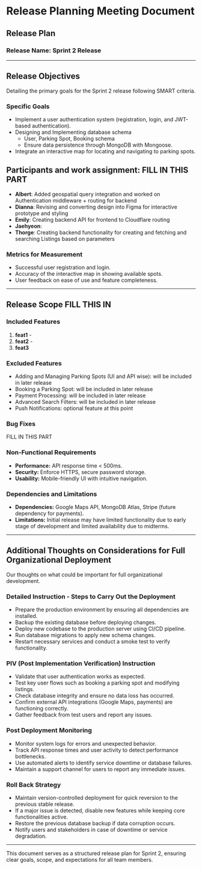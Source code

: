 # **Release Planning Meeting Document**

## **Release Plan**

### **Release Name:** Sprint 2 Release

---

## **Release Objectives**
Detailing the primary goals for the Sprint 2 release following SMART criteria.

### **Specific Goals**
- Implement a user authentication system (registration, login, and JWT-based authentication).
- Designing and Implementing database schema
  - User, Parking Spot, Booking schema
  - Ensure data persistence through MongoDB with Mongoose.
- Integrate an interactive map for locating and navigating to parking spots.
  
## Participants and work assignment: FILL IN THIS PART
- **Albert**: Added geospatial query integration and worked on Authentication middleware + routing for backend
- **Dianna**: Revising and converting design into Figma for interactive prototype and styling
- **Emily**: Creating backend API for frontend to Cloudflare routing
- **Jaehyeon**: 
- **Thorge**: Creating backend functionality for creating and fetching and searching Listings based on 
parameters
  
### **Metrics for Measurement**
- Successful user registration and login.
- Accuracy of the interactive map in showing available spots.
- User feedback on ease of use and feature completeness.

---

## **Release Scope** FILL THIS IN
### **Included Features**
1. **feat1** - 
2. **feat2** - 
3. **feat3**

### **Excluded Features**
- Adding and Managing Parking Spots (UI and API wise): will be included in later release
- Booking a Parking Spot: will be included in later release
- Payment Processing: will be included in later release
- Advanced Search Filters: will be included in later release
- Push Notifications: optional feature at this point

### **Bug Fixes**
FILL IN THIS PART

### **Non-Functional Requirements**
- **Performance:** API response time < 500ms.
- **Security:** Enforce HTTPS, secure password storage.
- **Usability:** Mobile-friendly UI with intuitive navigation.

### **Dependencies and Limitations**
- **Dependencies:** Google Maps API, MongoDB Atlas, Stripe (future dependency for payments).
- **Limitations:** Initial release may have limited functionality due to early stage of development and limited availability due to midterms.

---

## **Additional Thoughts on Considerations for Full Organizational Deployment**
Our thoughts on what could be important for full organizational development.

### **Detailed Instruction - Steps to Carry Out the Deployment**
- Prepare the production environment by ensuring all dependencies are installed.
- Backup the existing database before deploying changes.
- Deploy new codebase to the production server using CI/CD pipeline.
- Run database migrations to apply new schema changes.
- Restart necessary services and conduct a smoke test to verify functionality.

### **PIV (Post Implementation Verification) Instruction**
- Validate that user authentication works as expected.
- Test key user flows such as booking a parking spot and modifying listings.
- Check database integrity and ensure no data loss has occurred.
- Confirm external API integrations (Google Maps, payments) are functioning correctly.
- Gather feedback from test users and report any issues.

### **Post Deployment Monitoring**
- Monitor system logs for errors and unexpected behavior.
- Track API response times and user activity to detect performance bottlenecks.
- Use automated alerts to identify service downtime or database failures.
- Maintain a support channel for users to report any immediate issues.

### **Roll Back Strategy**
- Maintain version-controlled deployment for quick reversion to the previous stable release.
- If a major issue is detected, disable new features while keeping core functionalities active.
- Restore the previous database backup if data corruption occurs.
- Notify users and stakeholders in case of downtime or service degradation.

---

This document serves as a structured release plan for Sprint 2, ensuring clear goals, scope, and expectations for all team members.



